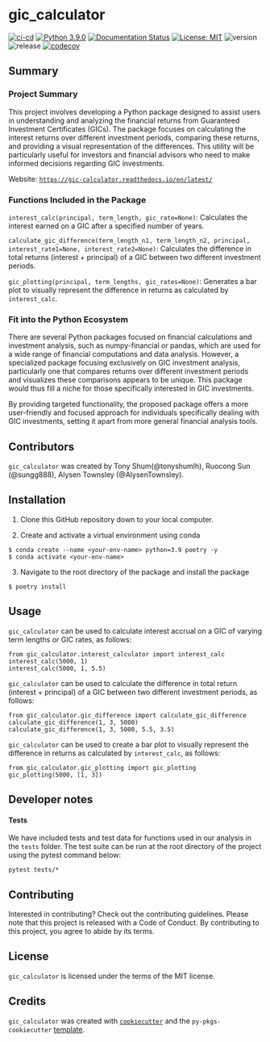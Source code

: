 # gic_calculator

[![ci-cd](https://github.com/UBC-MDS/gic_calculator/actions/workflows/ci-cd.yml/badge.svg)](https://github.com/UBC-MDS/gic_calculator/actions/workflows/ci-cd.yml) [![Python 3.9.0](https://img.shields.io/badge/python-3.9.0-blue.svg)](https://www.python.org/downloads/release/python-390/) [![Documentation Status](https://readthedocs.org/projects/gic-calculator/badge?version=latest)](https://gic-calculator.readthedocs.io/en/latest/?badge=latest) [![License: MIT](https://img.shields.io/badge/License-MIT-yellow.svg)](https://opensource.org/licenses/MIT) ![version](https://img.shields.io/github/v/release/UBC-MDS/gic_calculator) ![release](https://img.shields.io/github/release-date/UBC-MDS/gic_calculator) [![codecov](https://codecov.io/gh/UBC-MDS/gic_calculator/branch/main/graph/badge.svg)](https://codecov.io/gh/UBC-MDS/gic_calculator)

## Summary

### Project Summary

This project involves developing a Python package designed to assist users in understanding and analyzing the financial returns from Guaranteed Investment Certificates (GICs). The package focuses on calculating the interest returns over different investment periods, comparing these returns, and providing a visual representation of the differences. This utility will be particularly useful for investors and financial advisors who need to make informed decisions regarding GIC investments.

Website: [`https://gic-calculator.readthedocs.io/en/latest/`](https://gic-calculator.readthedocs.io/en/latest/?badge=latest)

### Functions Included in the Package

`interest_calc(principal, term_length, gic_rate=None)`: Calculates the interest earned on a GIC after a specified number of years.

`calculate_gic_difference(term_length_n1, term_length_n2, principal, interest_rate1=None, interest_rate2=None)`: Calculates the difference in total returns (interest + principal) of a GIC between two different investment periods.

`gic_plotting(principal, term_lengths, gic_rates=None)`: Generates a bar plot to visually represent the difference in returns as calculated by `interest_calc`.

### Fit into the Python Ecosystem

There are several Python packages focused on financial calculations and investment analysis, such as numpy-financial or pandas, which are used for a wide range of financial computations and data analysis. However, a specialized package focusing exclusively on GIC investment analysis, particularly one that compares returns over different investment periods and visualizes these comparisons appears to be unique. This package would thus fill a niche for those specifically interested in GIC investments.

By providing targeted functionality, the proposed package offers a more user-friendly and focused approach for individuals specifically dealing with GIC investments, setting it apart from more general financial analysis tools.

## Contributors

`gic_calculator` was created by Tony Shum(@tonyshumlh), Ruocong Sun (@sungg888), Alysen Townsley (@AlysenTownsley).

## Installation

1.  Clone this GitHub repository down to your local computer.

2.  Create and activate a virtual environment using conda
```
$ conda create --name <your-env-name> python=3.9 poetry -y
$ conda activate <your-env-name>
```

3. Navigate to the root directory of the package and install the package
```
$ poetry install
```

## Usage

`gic_calculator` can be used to calculate interest accrual on a GIC of varying term lengths or GIC rates, as follows: 

```
from gic_calculator.interest_calculator import interest_calc
interest_calc(5000, 1)
interest_calc(5000, 1, 5.5)
```

`gic_calculator` can be used to calculate the difference in total return (interest + principal) of a GIC between two different investment periods, as follows: 

```
from gic_calculator.gic_difference import calculate_gic_difference
calculate_gic_difference(1, 3, 5000)
calculate_gic_difference(1, 3, 5000, 5.5, 3.5)
```

`gic_calculator` can be used to create a bar plot to visually represent the difference in returns as calculated by `interest_calc`, as follows: 

```
from gic_calculator.gic_plotting import gic_plotting
gic_plotting(5000, [1, 3])
```

## Developer notes

#### Tests

We have included tests and test data for functions used in our analysis
in the `tests` folder. The test suite can be run at the root directory of the
project using the pytest command below:

```         
pytest tests/*
```

## Contributing

Interested in contributing? Check out the contributing guidelines. Please note that this project is released with a Code of Conduct. By contributing to this project, you agree to abide by its terms.

## License

`gic_calculator` is licensed under the terms of the MIT license.

## Credits

`gic_calculator` was created with [`cookiecutter`](https://cookiecutter.readthedocs.io/en/latest/) and the `py-pkgs-cookiecutter` [template](https://github.com/py-pkgs/py-pkgs-cookiecutter).

